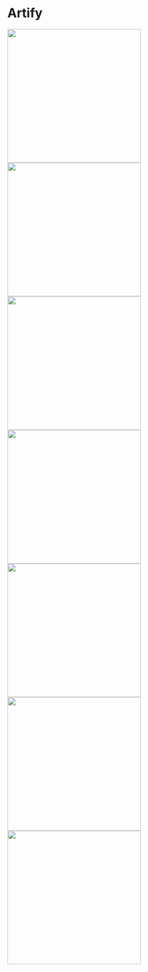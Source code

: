 # Artify

<span>
<img src="https://raw.githubusercontent.com/Kartik2301/data/master/img1.jpg" width="300">
<img src="https://raw.githubusercontent.com/Kartik2301/data/master/img2.jpg" width="300">
</span>
<br>
<span>
<img src="https://raw.githubusercontent.com/Kartik2301/data/master/img3.jpg" width="300">
<img src="https://raw.githubusercontent.com/Kartik2301/data/master/img8.jpg" width="300">
</span>
<span>
<img src="https://raw.githubusercontent.com/Kartik2301/data/master/img9.jpg" width="300">
<img src="https://raw.githubusercontent.com/Kartik2301/data/master/img6.jpg" width="300">
</span>
<span>
<img src="https://raw.githubusercontent.com/Kartik2301/data/master/img7.jpg" width="300">
</span>
